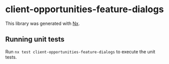 # client-opportunities-feature-dialogs

This library was generated with [Nx](https://nx.dev).

## Running unit tests

Run `nx test client-opportunities-feature-dialogs` to execute the unit tests.
